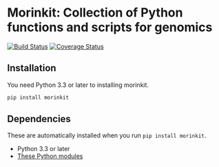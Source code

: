 # Morinkit: Collection of Python functions and scripts for genomics

[![Build Status](https://travis-ci.org/morinlab/morinkit.svg?branch=master)](https://travis-ci.org/morinlab/morinkit)
[![Coverage Status](https://coveralls.io/repos/github/morinlab/morinkit/badge.svg?branch=master)](https://coveralls.io/github/morinlab/morinkit?branch=master)

## Installation

You need Python 3.3 or later to installing morinkit. 

```bash
pip install morinkit
```

## Dependencies

These are automatically installed when you run `pip install morinkit`. 

* Python 3.3 or later
* [These Python modules](requirements.txt)
